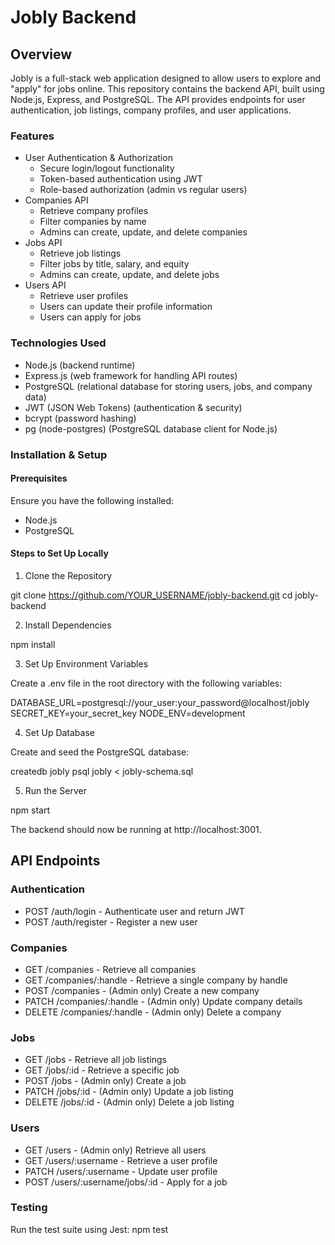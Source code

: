 # Jobly Backend
## Overview
Jobly is a full-stack web application designed to allow users to explore and "apply" for jobs online. This repository contains the backend API, built using Node.js, Express, and PostgreSQL. The API provides endpoints for user authentication, job listings, company profiles, and user applications.
### Features
- User Authentication & Authorization
  - Secure login/logout functionality
  - Token-based authentication using JWT
  - Role-based authorization (admin vs regular users)
- Companies API
  - Retrieve company profiles
  - Filter companies by name
  - Admins can create, update, and delete companies
- Jobs API
  - Retrieve job listings
  - Filter jobs by title, salary, and equity
  - Admins can create, update, and delete jobs
- Users API
  - Retrieve user profiles
  - Users can update their profile information
  - Users can apply for jobs
### Technologies Used
- Node.js (backend runtime)
- Express.js (web framework for handling API routes)
- PostgreSQL (relational database for storing users, jobs, and company data)
- JWT (JSON Web Tokens) (authentication & security)
- bcrypt (password hashing)
- pg (node-postgres) (PostgreSQL database client for Node.js)
### Installation & Setup

#### Prerequisites

Ensure you have the following installed:
- Node.js
- PostgreSQL

#### Steps to Set Up Locally

1. Clone the Repository

git clone https://github.com/YOUR_USERNAME/jobly-backend.git
cd jobly-backend

2. Install Dependencies

npm install

3. Set Up Environment Variables

Create a .env file in the root directory with the following variables:

DATABASE_URL=postgresql://your_user:your_password@localhost/jobly
SECRET_KEY=your_secret_key
NODE_ENV=development

4. Set Up Database

Create and seed the PostgreSQL database:

createdb jobly
psql jobly < jobly-schema.sql

5. Run the Server

npm start

The backend should now be running at http://localhost:3001.

## API Endpoints

### Authentication
- POST /auth/login - Authenticate user and return JWT
- POST /auth/register - Register a new user
### Companies
- GET /companies - Retrieve all companies
- GET /companies/:handle - Retrieve a single company by handle
- POST /companies - (Admin only) Create a new company
- PATCH /companies/:handle - (Admin only) Update company details
- DELETE /companies/:handle - (Admin only) Delete a company
### Jobs
- GET /jobs - Retrieve all job listings
- GET /jobs/:id - Retrieve a specific job
- POST /jobs - (Admin only) Create a job
- PATCH /jobs/:id - (Admin only) Update a job listing
- DELETE /jobs/:id - (Admin only) Delete a job listing
### Users
- GET /users - (Admin only) Retrieve all users
- GET /users/:username - Retrieve a user profile
- PATCH /users/:username - Update user profile
- POST /users/:username/jobs/:id - Apply for a job
### Testing
Run the test suite using Jest: npm test
